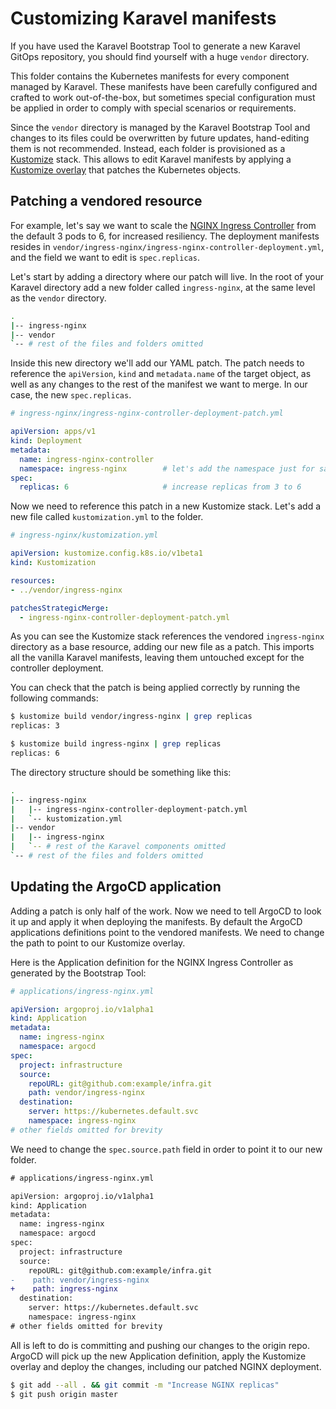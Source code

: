# Customizing Karavel manifests

If you have used the Karavel Bootstrap Tool to generate
a new Karavel GitOps repository, you should find yourself with a huge `vendor` directory.

This folder contains the Kubernetes manifests for every component managed by Karavel.
These manifests have been carefully configured and crafted to work out-of-the-box, but sometimes
special configuration must be applied in order to comply with special scenarios or requirements.

Since the `vendor` directory is managed by the Karavel Bootstrap Tool and changes to its files could be overwritten
by future updates, hand-editing them is not recommended. Instead, each folder is provisioned as a [Kustomize] stack. This allows to edit 
Karavel manifests by applying a [Kustomize overlay] that patches the Kubernetes objects.

## Patching a vendored resource

For example, let's say we want to scale the [NGINX Ingress Controller] from the default 3 pods to 6, for increased resiliency.
The deployment manifests resides in `vendor/ingress-nginx/ingress-nginx-controller-deployment.yml`, and the field
we want to edit is `spec.replicas`.

Let's start by adding a directory where our patch will live. In the root of your Karavel directory add a new folder called `ingress-nginx`, at the same level as the `vendor` directory.

```bash
.
|-- ingress-nginx
|-- vendor
`-- # rest of the files and folders omitted
```

Inside this new directory we'll add our YAML patch. The patch needs to reference the `apiVersion`, `kind` and `metadata.name` of the target
object, as well as any changes to the rest of the manifest we want to merge. In our case, the new `spec.replicas`.

```yaml
# ingress-nginx/ingress-nginx-controller-deployment-patch.yml

apiVersion: apps/v1
kind: Deployment
metadata:
  name: ingress-nginx-controller
  namespace: ingress-nginx        # let's add the namespace just for safety
spec:
  replicas: 6                     # increase replicas from 3 to 6
```

Now we need to reference this patch in a new Kustomize stack. Let's add a new file called `kustomization.yml` to the folder.

```yaml
# ingress-nginx/kustomization.yml

apiVersion: kustomize.config.k8s.io/v1beta1
kind: Kustomization

resources:
- ../vendor/ingress-nginx

patchesStrategicMerge:
  - ingress-nginx-controller-deployment-patch.yml
``` 

As you can see the Kustomize stack references the vendored `ingress-nginx` directory as a base resource, adding our new file as a patch.
This imports all the vanilla Karavel manifests, leaving them untouched except for the controller deployment.

You can check that the patch is being applied correctly by running the following commands:

```bash
$ kustomize build vendor/ingress-nginx | grep replicas
replicas: 3

$ kustomize build ingress-nginx | grep replicas
replicas: 6
```

The directory structure should be something like this:

```bash
.
|-- ingress-nginx
|   |-- ingress-nginx-controller-deployment-patch.yml
|   `-- kustomization.yml
|-- vendor
|   |-- ingress-nginx
|   `-- # rest of the Karavel components omitted
`-- # rest of the files and folders omitted
```

## Updating the ArgoCD application

Adding a patch is only half of the work. Now we need to tell ArgoCD to look it up and apply it when deploying the manifests.
By default the ArgoCD applications definitions point to the vendored manifests. We need to change the path to point to our Kustomize overlay.

Here is the Application definition for the NGINX Ingress Controller as generated by the Bootstrap Tool:

```yaml
# applications/ingress-nginx.yml

apiVersion: argoproj.io/v1alpha1
kind: Application
metadata:
  name: ingress-nginx
  namespace: argocd
spec:
  project: infrastructure
  source:
    repoURL: git@github.com:example/infra.git
    path: vendor/ingress-nginx
  destination:
    server: https://kubernetes.default.svc
    namespace: ingress-nginx
# other fields omitted for brevity
```

We need to change the `spec.source.path` field in order to point it to our new folder.

```diff
# applications/ingress-nginx.yml

apiVersion: argoproj.io/v1alpha1
kind: Application
metadata:
  name: ingress-nginx
  namespace: argocd
spec:
  project: infrastructure
  source:
    repoURL: git@github.com:example/infra.git
-    path: vendor/ingress-nginx
+    path: ingress-nginx
  destination:
    server: https://kubernetes.default.svc
    namespace: ingress-nginx
# other fields omitted for brevity
```

All is left to do is committing and pushing our changes to the origin repo. ArgoCD will pick up the new Application definition, apply the Kustomize overlay and deploy
the changes, including our patched NGINX deployment.

```bash
$ git add --all . && git commit -m "Increase NGINX replicas"
$ git push origin master
```

[Kustomize]: https://kustomize.io
[Kustomize overlay]: https://kubernetes.io/docs/tasks/manage-kubernetes-objects/kustomization/#bases-and-overlays
[NGINX Ingress Controller]: https://kubernetes.github.io/ingress-nginx/
